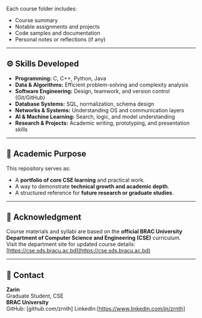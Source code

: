 
Each course folder includes:
- Course summary  
- Notable assignments and projects  
- Code samples and documentation  
- Personal notes or reflections (if any)

---

## ⚙️ Skills Developed

- **Programming:** C, C++, Python, Java  
- **Data & Algorithms:** Efficient problem-solving and complexity analysis  
- **Software Engineering:** Design, teamwork, and version control (Git/GitHub)  
- **Database Systems:** SQL, normalization, schema design  
- **Networks & Systems:** Understanding OS and communication layers  
- **AI & Machine Learning:** Search, logic, and model understanding  
- **Research & Projects:** Academic writing, prototyping, and presentation skills  

---

## 🧠 Academic Purpose

This repository serves as:
- A **portfolio of core CSE learning** and practical work.  
- A way to demonstrate **technical growth and academic depth**.  
- A structured reference for **future research or graduate studies**.  

---

## 📜 Acknowledgment

Course materials and syllabi are based on the **official BRAC University Department of Computer Science and Engineering (CSE)** curriculum.  
Visit the department site for updated course details: [https://cse.sds.bracu.ac.bd](https://cse.sds.bracu.ac.bd)

---

## 📧 Contact

**Zarin**  
Graduate Student, CSE  
**BRAC University**  
GitHub: [github.com/zrnth]
LinkedIn:[https://www.linkedin.com/in/zrnth]
